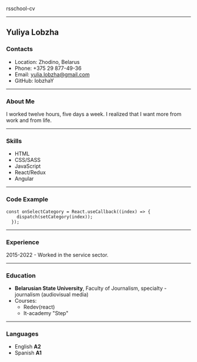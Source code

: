 rsschool-cv
***
## Yuliya Lobzha

### Contacts
* Location: Zhodino, Belarus
* Phone: +375 29 877-49-36
* Email: yulia.lobzha@gmail.com
* GitHub: lobzhaY
***
### About Me
I worked twelve hours, five days a week. I realized that I want more from work and from life.
***
### Skills
* HTML
* CSS/SASS
* JavaScript
* React/Redux
* Angular
***
### Code Example
``` 
const onSelectCategory = React.useCallback((index) => {
    dispatch(setCategory(index));
  });
  ```
***
### Experience
2015-2022 - Worked in the service sector.
***
### Education
* **Belarusian State University**, Faculty of Journalism, specialty - journalism (audiovisual media)
* Courses:
    * Redev(react)
    * It-academy "Step"
***
### Languages
* English **A2**
* Spanish **A1**
